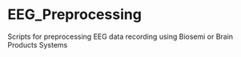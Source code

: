 # EEG_Preprocessing
Scripts for preprocessing EEG data recording using Biosemi or Brain Products Systems
